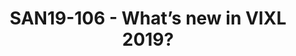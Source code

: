 ---
categories:
- san19
description: 'VIXL is a ARMv8 Runtime Code Generation Library which contains three
  components:<br /> - Programmatic assemblers to generate A64, A32 or T32 code at
  runtime.<br /> - Disassemblers that can print any instruction emitted by the assemblers.<br
  /> - Simulator can simulate any instruction emitted by the A64 assembler on x86
  and ARM platform. It is configurable, vector length for SVE, for example, and it
  supports register tracing during the execution.<br /> <br /> In this talk, were
  going to introduce:<br /> - What is VIXL? It is already deployed and is considered
  “mature”, for example, it has been adopted by Android ART compiler for its ARM backends:
  AArch64 and AArch32. <br /> - CPU feature management and detection.<br /> - New
  Armv8.x instructions support, e.g. BTI, PAuth, etc.<br /> - New SVE (Scalable Vector
  Extension) support.'
image:
  featured: 'true'
  path: /assets/images/featured-images/san19/SAN19-106.png
session_attendee_num: '2'
session_id: SAN19-106
session_room: Pacific Room (Keynote)
session_slot:
  end_time: '2019-09-23 14:55:00'
  start_time: '2019-09-23 14:30:00'
session_speakers:
- speaker_bio: I enjoy working on compiler backend and tool development and performance
    tuning, especially on virtual machine technology.
  speaker_company: arm
  speaker_image: /assets/images/speakers/san19/tat-wai-chong.jpg
  speaker_location: ''
  speaker_name: Tat Wai Chong
  speaker_position: Senior Software Engineer
  speaker_url: ''
  speaker_username: tatwai.chong
session_track: Open Source Development
tag: session
tags:
- Data Center
- ' Open Source Development'
- ' Tools'
title: SAN19-106 - What’s new in VIXL 2019?
---